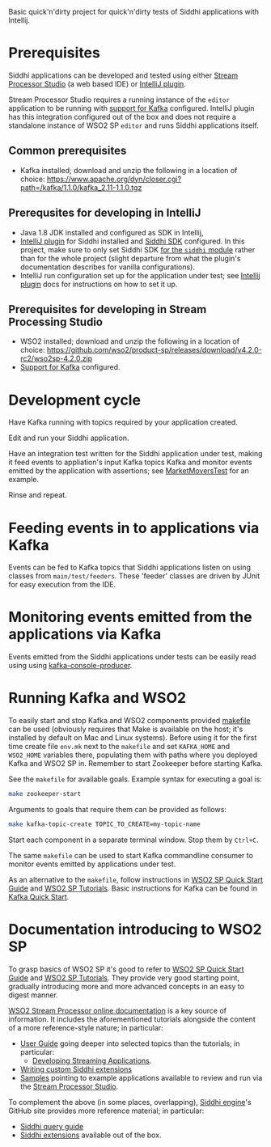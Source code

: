 Basic quick'n'dirty project for quick'n'dirty tests of Siddhi applications with Intellij.

# Prerequisites
Siddhi applications can be developed and tested using either [Stream Processor Studio] (a web based
IDE) or [IntelliJ plugin]. 

Stream Processor Studio requires a running instance of the `editor` application to be running with
[support for Kafka] configured. IntelliJ plugin has this integration configured out of the box and
does not require a standalone instance of WSO2 SP `editor` and runs Siddhi applications itself.

## Common prerequisites       
- Kafka installed; download and unzip the following in a location of choice:
  https://www.apache.org/dyn/closer.cgi?path=/kafka/1.1.0/kafka_2.11-1.1.0.tgz 

## Prerequsites for developing in IntelliJ
- Java 1.8 JDK installed and configured as SDK in Intellij,
- [IntelliJ plugin] for Siddhi installed and [Siddhi SDK] configured. In this project, make sure to
  only set Siddhi SDK [for the `siddhi` module] rather than for the whole project (slight departure
  from what the plugin's documentation describes for vanilla configurations).
- IntelliJ run configuration set up for the application under test; see [Intellij plugin] docs for
  instructions on how to set it up.   
  
## Prerequisites for developing in Stream Processing Studio    
- WSO2 installed; download and unzip the following in a location of choice:
  https://github.com/wso2/product-sp/releases/download/v4.2.0-rc2/wso2sp-4.2.0.zip
- [Support for Kafka] configured.
  
# Development cycle
Have Kafka running with topics required by your application created.

Edit and run your Siddhi application.

Have an integration test written for the Siddhi application under test, making it feed events to
appliation's input Kafka topics Kafka and monitor events emitted by the application with assertions;
see [MarketMoversTest] for an example.

Rinse and repeat.
  
# Feeding events in to applications via Kafka
  
Events can be fed to Kafka topics that Siddhi applications listen on using classes from
`main/test/feeders`. These 'feeder' classes are driven by JUnit for easy execution from the IDE.

# Monitoring events emitted from the applications via Kafka  

Events emitted from the Siddhi applications under tests can be easily read using using
[kafka-console-producer].

# Running Kafka and WSO2

To easily start and stop Kafka and WSO2 components provided [makefile] can be used (obviously
requires that Make is available on the host; it's installed by default on Mac and Linux systems).
Before using it for the first time create file `env.mk` next to the `makefile` and set `KAFKA_HOME`
and `WSO2_HOME` variables there, populating them with paths where you deployed Kafka and WSO2 SP in.
Remember to start Zookeeper before starting Kafka.

See the `makefile` for available goals. Example syntax for executing a goal is:
```bash
make zookeeper-start
``` 

Arguments to goals that require them can be provided as follows:
```bash
make kafka-topic-create TOPIC_TO_CREATE=my-topic-name
```  

Start each component in a separate terminal window. Stop them by `Ctrl+C`.

The same `makefile` can be used to start Kafka commandline consumer to monitor events
emitted by applications under test.

As an alternative to the `makefile`, follow instructions in 
[WSO2 SP Quick Start Guide] and [WSO2 SP Tutorials]. Basic instructions for Kafka can be
found in [Kafka Quick Start].      

# Documentation introducing to WSO2 SP
To grasp basics of WSO2 SP it's good to refer to [WSO2 SP Quick Start Guide] and
[WSO2 SP Tutorials]. They provide very good starting point, gradually introducing more and more
advanced concepts in an easy to digest manner.

[WSO2 Stream Processor online documentation] is a key source of information. It includes the
aforementioned tutorials alongside the content of a more reference-style nature; in particular:
- [User Guide] going deeper into selected topics
  than the tutorials; in particular:
  - [Developing Streaming Applications].    
- [Writing custom Siddhi extensions]
- [Samples] pointing to example applications available to review and run via the
  [Stream Processor Studio].

To complement the above (in some places, overlapping), [Siddhi engine]'s GitHub site provides more
reference material; in particular:
- [Siddhi query guide]
- [Siddhi extensions] available out of the box.
         

[kafka-console-producer]:            https://kafka.apache.org/quickstart
                                     
[WSO2 Stream Processor online documentation]: https://docs.wso2.com/display/SP420/Stream+Processor+Documentation                                     
[WSO2 SP Quick Start Guide]:         https://docs.wso2.com/display/SP420/Quick+Start+Guide
[WSO2 SP Tutorials]:                 https://docs.wso2.com/display/SP420/Tutorials
[User Guide]:                        https://docs.wso2.com/display/SP420/User+Guide
[Developing Streaming Applications]: https://docs.wso2.com/display/SP420/Developing+Streaming+Applications
[Writing custom Siddhi extensions]:  https://docs.wso2.com/display/SP420/Writing+Custom+Siddhi+Extensions
[Samples]:                           https://docs.wso2.com/display/SP420/Samples?src=sidebar
                                     
[Siddhi engine]:                     https://wso2.github.io/siddhi/
[Siddhi query guide]:                https://wso2.github.io/siddhi/documentation/siddhi-4.0/
[Siddhi extensions]:                 https://wso2.github.io/siddhi/extensions/                 
                                     
[Kafka Quick Start]:                 https://kafka.apache.org/quickstart
                                     
                                     
[IntelliJ plugin]:                   https://wso2.github.io/siddhi-plugin-idea/
[Siddhi SDK]:                        https://wso2.github.io/siddhi-plugin-idea/
[Stream Processor Studio]:           https://docs.wso2.com/display/SP420/Stream+Processor+Studio+Overview
[support for Kafka]:                 https://wso2-extensions.github.io/siddhi-io-kafka/
[makefile]:                          file://makefile 
[for the `siddhi` module]:           https://www.jetbrains.com/help/idea/sdk.html#change'module-sdk
                                     
[MarketMoversTest]:                  file://src/main/test/java/feeders/movers/MarketMoversTest.java
